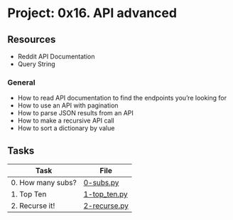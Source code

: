 # Project: 0x16. API advanced

## Resources

* Reddit API Documentation
* Query String

### General

* How to read API documentation to find the endpoints you’re looking for
* How to use an API with pagination
* How to parse JSON results from an API
* How to make a recursive API call
* How to sort a dictionary by value

## Tasks

| Task | File |
| ---- | ---- |
| 0. How many subs? | [0-subs.py](./0-subs.py) |
| 1. Top Ten | [1-top_ten.py](./1-top_ten.py) |
| 2. Recurse it! | [2-recurse.py](./2-recurse.py) |
